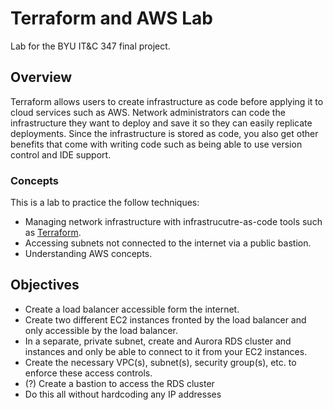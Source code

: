 # Terraform and AWS Lab

Lab for the BYU IT&C 347 final project.

## Overview

Terraform allows users to create infrastructure as code before applying it to cloud services such as AWS. Network administrators can code the infrastructure they want to deploy and save it so they can easily replicate deployments. Since the infrastructure is stored as code, you also get other benefits that come with writing code such as being able to use version control and IDE support.

### Concepts

This is a lab to practice the follow techniques:

- Managing network infrastructure with infrastrucutre-as-code tools such as [Terraform](https://terraform.io).
- Accessing subnets not connected to the internet via a public bastion.
- Understanding AWS concepts.

## Objectives

- Create a load balancer accessible form the internet.
- Create two different EC2 instances fronted by the load balancer and only accessible by the load balancer.
- In a separate, private subnet, create and Aurora RDS cluster and instances and only be able to connect to it from your EC2 instances.
- Create the necessary VPC(s), subnet(s), security group(s), etc. to enforce these access controls.
- (?) Create a bastion to access the RDS cluster
- Do this all without hardcoding any IP addresses